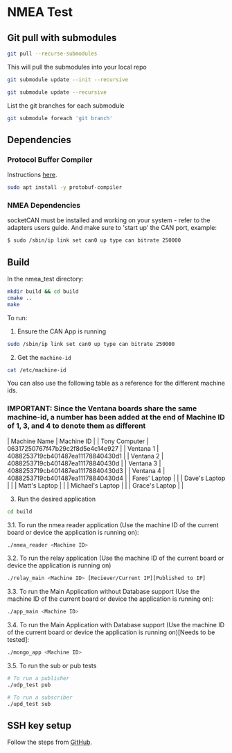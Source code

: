 # NMEA Test

## Git pull with submodules

```bash
git pull --recurse-submodules
```

This will pull the submodules into your local repo

```bash
git submodule update --init --recursive
```

```bash
git submodule update --recursive
```

List the git branches for each submodule

```bash
git submodule foreach 'git branch'
```

## Dependencies

### Protocol Buffer Compiler

Instructions [here](https://grpc.io/docs/protoc-installation/).

```bash
sudo apt install -y protobuf-compiler
```

### NMEA Dependencies

socketCAN must be installed and working on your system - refer to the adapters users guide.  And make sure to 'start up' the CAN port, example:

```bash
$ sudo /sbin/ip link set can0 up type can bitrate 250000
```

## Build

In the nmea_test directory:

```bash
mkdir build && cd build
cmake ..
make
```

To run:
1. Ensure the CAN App is running
```bash
sudo /sbin/ip link set can0 up type can bitrate 250000
```
2. Get the `machine-id`
```bash
cat /etc/machine-id
```
You can also use the following table as a reference for the different machine ids.
### IMPORTANT: Since the Ventana boards share the same machine-id, a number has been added at the end of Machine ID of 1, 3, and 4 to denote them as different

| Machine Name | Machine ID |
| Tony Computer | 06317250767f47b29c2f8d5e4c14e927 |
| Ventana 1 | 4088253719cb401487ea11178840430d1 |
| Ventana 2 | 4088253719cb401487ea11178840430d |
| Ventana 3 | 4088253719cb401487ea11178840430d3 |
| Ventana 4 | 4088253719cb401487ea11178840430d4 |
| Fares' Laptop | |
| Dave's Laptop | |
| Matt's Laptop | |
| Michael's Laptop | |
| Grace's Laptop | |

3. Run the desired application
```bash
cd build
```
3.1. To run the nmea reader application (Use the machine ID of the current board or device the application is running on):
  
```bash
./nmea_reader <Machine ID>
```
  
3.2. To run the relay application (Use the machine ID of the current board or device the application is running on)

```bash
./relay_main <Machine ID> [Reciever/Current IP][Published to IP]
```

3.3. To run the Main Application without Database support (Use the machine ID of the current board or device the application is running on):

```bash
./app_main <Machine ID>
```

3.4. To run the Main Application with Database support (Use the machine ID of the current board or device the application is running on)[Needs to be tested]:

```bash
./mongo_app <Machine ID>
```

3.5. To run the sub or pub tests

```bash
# To run a publisher
./udp_test pub 

# To run a subscriber
./upd_test sub
```
  
## SSH key setup

Follow the steps from [GitHub](https://docs.github.com/en/authentication/connecting-to-github-with-ssh/generating-a-new-ssh-key-and-adding-it-to-the-ssh-agent?platform=linux).

